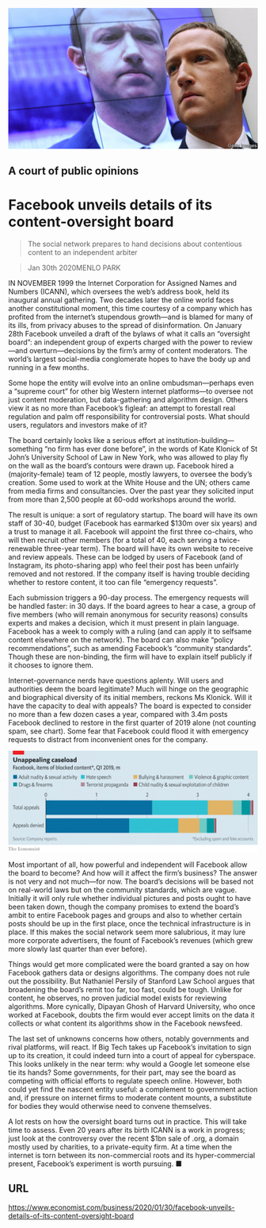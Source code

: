 ![](./images/20200201_WBP502.jpg)

## A court of public opinions

# Facebook unveils details of its content-oversight board

> The social network prepares to hand decisions about contentious content to an independent arbiter

> Jan 30th 2020MENLO PARK

IN NOVEMBER 1999 the Internet Corporation for Assigned Names and Numbers (ICANN), which oversees the web’s address book, held its inaugural annual gathering. Two decades later the online world faces another constitutional moment, this time courtesy of a company which has profited from the internet’s stupendous growth—and is blamed for many of its ills, from privacy abuses to the spread of disinformation. On January 28th Facebook unveiled a draft of the bylaws of what it calls an “oversight board”: an independent group of experts charged with the power to review—and overturn—decisions by the firm’s army of content moderators. The world’s largest social-media conglomerate hopes to have the body up and running in a few months.

Some hope the entity will evolve into an online ombudsman—perhaps even a “supreme court” for other big Western internet platforms—to oversee not just content moderation, but data-gathering and algorithm design. Others view it as no more than Facebook’s figleaf: an attempt to forestall real regulation and palm off responsibility for controversial posts. What should users, regulators and investors make of it?

The board certainly looks like a serious effort at institution-building—something “no firm has ever done before”, in the words of Kate Klonick of St John’s University School of Law in New York, who was allowed to play fly on the wall as the board’s contours were drawn up. Facebook hired a (majority-female) team of 12 people, mostly lawyers, to oversee the body’s creation. Some used to work at the White House and the UN; others came from media firms and consultancies. Over the past year they solicited input from more than 2,500 people at 60-odd workshops around the world.

The result is unique: a sort of regulatory startup. The board will have its own staff of 30-40, budget (Facebook has earmarked $130m over six years) and a trust to manage it all. Facebook will appoint the first three co-chairs, who will then recruit other members (for a total of 40, each serving a twice-renewable three-year term). The board will have its own website to receive and review appeals. These can be lodged by users of Facebook (and of Instagram, its photo-sharing app) who feel their post has been unfairly removed and not restored. If the company itself is having trouble deciding whether to restore content, it too can file “emergency requests”.

Each submission triggers a 90-day process. The emergency requests will be handled faster: in 30 days. If the board agrees to hear a case, a group of five members (who will remain anonymous for security reasons) consults experts and makes a decision, which it must present in plain language. Facebook has a week to comply with a ruling (and can apply it to selfsame content elsewhere on the network). The board can also make “policy recommendations”, such as amending Facebook’s “community standards”. Though these are non-binding, the firm will have to explain itself publicly if it chooses to ignore them.

Internet-governance nerds have questions aplenty. Will users and authorities deem the board legitimate? Much will hinge on the geographic and biographical diversity of its initial members, reckons Ms Klonick. Will it have the capacity to deal with appeals? The board is expected to consider no more than a few dozen cases a year, compared with 3.4m posts Facebook declined to restore in the first quarter of 2019 alone (not counting spam, see chart). Some fear that Facebook could flood it with emergency requests to distract from inconvenient ones for the company.



![](./images/20200201_WBC308.png)

Most important of all, how powerful and independent will Facebook allow the board to become? And how will it affect the firm’s business? The answer is not very and not much—for now. The board’s decisions will be based not on real-world laws but on the community standards, which are vague. Initially it will only rule whether individual pictures and posts ought to have been taken down, though the company promises to extend the board’s ambit to entire Facebook pages and groups and also to whether certain posts should be up in the first place, once the technical infrastructure is in place. If this makes the social network seem more salubrious, it may lure more corporate advertisers, the fount of Facebook’s revenues (which grew more slowly last quarter than ever before).

Things would get more complicated were the board granted a say on how Facebook gathers data or designs algorithms. The company does not rule out the possibility. But Nathaniel Persily of Stanford Law School argues that broadening the board’s remit too far, too fast, could be tough. Unlike for content, he observes, no proven judicial model exists for reviewing algorithms. More cynically, Dipayan Ghosh of Harvard University, who once worked at Facebook, doubts the firm would ever accept limits on the data it collects or what content its algorithms show in the Facebook newsfeed.

The last set of unknowns concerns how others, notably governments and rival platforms, will react. If Big Tech takes up Facebook’s invitation to sign up to its creation, it could indeed turn into a court of appeal for cyberspace. This looks unlikely in the near term: why would a Google let someone else tie its hands? Some governments, for their part, may see the board as competing with official efforts to regulate speech online. However, both could yet find the nascent entity useful: a complement to government action and, if pressure on internet firms to moderate content mounts, a substitute for bodies they would otherwise need to convene themselves.

A lot rests on how the oversight board turns out in practice. This will take time to assess. Even 20 years after its birth ICANN is a work in progress; just look at the controversy over the recent $1bn sale of .org, a domain mostly used by charities, to a private-equity firm. At a time when the internet is torn between its non-commercial roots and its hyper-commercial present, Facebook’s experiment is worth pursuing. ■

## URL

https://www.economist.com/business/2020/01/30/facebook-unveils-details-of-its-content-oversight-board
